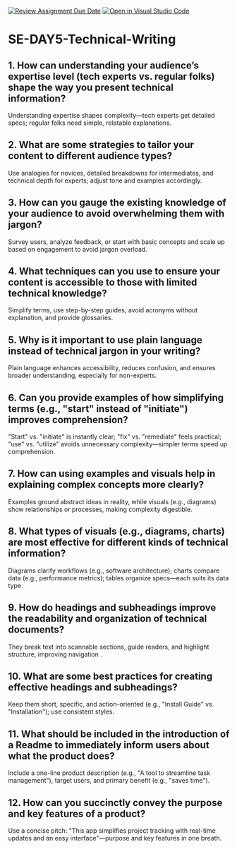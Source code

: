[![Review Assignment Due Date](https://classroom.github.com/assets/deadline-readme-button-22041afd0340ce965d47ae6ef1cefeee28c7c493a6346c4f15d667ab976d596c.svg)](https://classroom.github.com/a/zsAR-pyY)
[![Open in Visual Studio Code](https://classroom.github.com/assets/open-in-vscode-2e0aaae1b6195c2367325f4f02e2d04e9abb55f0b24a779b69b11b9e10269abc.svg)](https://classroom.github.com/online_ide?assignment_repo_id=18933334&assignment_repo_type=AssignmentRepo)
# SE-DAY5-Technical-Writing
## 1. How can understanding your audience’s expertise level (tech experts vs. regular folks) shape the way you present technical information?
Understanding expertise shapes complexity—tech experts get detailed specs; regular folks need simple, relatable explanations.

## 2. What are some strategies to tailor your content to different audience types?
Use analogies for novices, detailed breakdowns for intermediates, and technical depth for experts; adjust tone and examples accordingly.

## 3. How can you gauge the existing knowledge of your audience to avoid overwhelming them with jargon?
Survey users, analyze feedback, or start with basic concepts and scale up based on engagement to avoid jargon overload.

## 4. What techniques can you use to ensure your content is accessible to those with limited technical knowledge?
Simplify terms, use step-by-step guides, avoid acronyms without explanation, and provide glossaries.

## 5. Why is it important to use plain language instead of technical jargon in your writing?
Plain language enhances accessibility, reduces confusion, and ensures broader understanding, especially for non-experts.

## 6. Can you provide examples of how simplifying terms (e.g., "start" instead of "initiate") improves comprehension?
"Start" vs. "initiate" is instantly clear; "fix" vs. "remediate" feels practical; "use" vs. "utilize" avoids unnecessary complexity—simpler terms speed up comprehension.

## 7. How can using examples and visuals help in explaining complex concepts more clearly?
Examples ground abstract ideas in reality, while visuals (e.g., diagrams) show relationships or processes, making complexity digestible.

## 8. What types of visuals (e.g., diagrams, charts) are most effective for different kinds of technical information?
Diagrams clarify workflows (e.g., software architecture); charts compare data (e.g., performance metrics); tables organize specs—each suits its data type.

## 9. How do headings and subheadings improve the readability and organization of technical documents?
They break text into scannable sections, guide readers, and highlight structure, improving navigation .

## 10. What are some best practices for creating effective headings and subheadings?
Keep them short, specific, and action-oriented (e.g., "Install Guide" vs. "Installation"); use consistent styles.

## 11. What should be included in the introduction of a Readme to immediately inform users about what the product does?
Include a one-line product description (e.g., "A tool to streamline task management"), target users, and primary benefit (e.g., "saves time").

## 12. How can you succinctly convey the purpose and key features of a product?
Use a concise pitch: "This app simplifies project tracking with real-time updates and an easy interface"—purpose and key features in one breath.
